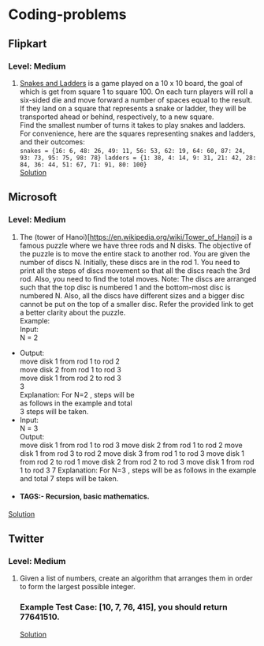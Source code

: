 # Coding-problems
## Flipkart
### Level: Medium
1. [Snakes and Ladders](https://en.wikipedia.org/wiki/Snakes_and_ladders) is a game played on a 10 x 10 board, the goal of which is get from square 1 to square 100. On each turn players will roll a six-sided die and move forward a number of spaces equal to the result. If they land on a square that represents a snake or ladder, they will be transported ahead or behind, respectively, to a new square.  
Find the smallest number of turns it takes to play snakes and ladders.
For convenience, here are the squares representing snakes and ladders, and their outcomes:  
``
snakes = {16: 6, 48: 26, 49: 11, 56: 53, 62: 19, 64: 60, 87: 24, 93: 73, 95: 75, 98: 78}
ladders = {1: 38, 4: 14, 9: 31, 21: 42, 28: 84, 36: 44, 51: 67, 71: 91, 80: 100}
``  
[Solution](Flipkart/Medium/1.cpp)

## Microsoft
### Level: Medium
1. The (tower of Hanoi)[https://en.wikipedia.org/wiki/Tower_of_Hanoi] is a famous puzzle where we have three rods and N disks. The objective of the puzzle is to move the entire stack to another rod. You are given the number of discs N. Initially, these discs are in the rod 1. You need to print all the steps of discs movement so that all the discs reach the 3rd rod. Also, you need to find the total moves.
Note: The discs are arranged such that the top disc is numbered 1 and the bottom-most disc is numbered N. Also, all the discs have different sizes and a bigger disc cannot be put on the top of a smaller disc. Refer the provided link to get a better clarity about the puzzle.   
Example:  
Input:    
N = 2  
- Output:  
move disk 1 from rod 1 to rod 2  
move disk 2 from rod 1 to rod 3  
move disk 1 from rod 2 to rod 3  
3  
Explanation: For N=2 , steps will be  
as follows in the example and total  
3 steps will be taken.  
- Input:  
N = 3  
Output:  
move disk 1 from rod 1 to rod 3
move disk 2 from rod 1 to rod 2
move disk 1 from rod 3 to rod 2
move disk 3 from rod 1 to rod 3
move disk 1 from rod 2 to rod 1
move disk 2 from rod 2 to rod 3
move disk 1 from rod 1 to rod 3
7
Explanation: For N=3 , steps will be
as follows in the example and total 
7 steps will be taken.
-  #### TAGS:- Recursion, basic mathematics.  
[Solution](Microsoft/Medium/1.cpp)

##  Twitter
### Level: Medium
1. Given a list of numbers, create an algorithm that arranges them in order to form the largest possible integer.
   ### Example Test Case: [10, 7, 76, 415], you should return 77641510.
   [Solution](Twitter/Medium/1.cpp)
